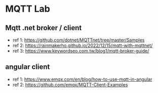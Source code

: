 # MQTT Lab

## Mqtt .net broker / client

- ref 1: https://github.com/dotnet/MQTTnet/tree/master/Samples
- ref 2: https://rainmakerho.github.io/2022/12/15/mqtt-with-mqttnet/
- ref 3: https://www.keywordseo.com.tw/blog1/mqtt-broker-guide/

## angular client

- ref 1: https://www.emqx.com/en/blog/how-to-use-mqtt-in-angular
- ref 2: https://github.com/emqx/MQTT-Client-Examples
